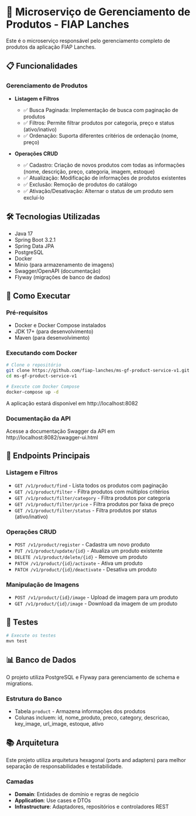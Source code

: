 # 🍔 Microserviço de Gerenciamento de Produtos - FIAP Lanches

Este é o microserviço responsável pelo gerenciamento completo de produtos da aplicação FIAP Lanches.

## 📋 Funcionalidades

### Gerenciamento de Produtos
- **Listagem e Filtros**
  - ✅ Busca Paginada: Implementação de busca com paginação de produtos
  - ✅ Filtros: Permite filtrar produtos por categoria, preço e status (ativo/inativo)
  - ✅ Ordenação: Suporta diferentes critérios de ordenação (nome, preço)

- **Operações CRUD**
  - ✅ Cadastro: Criação de novos produtos com todas as informações (nome, descrição, preço, categoria, imagem, estoque)
  - ✅ Atualização: Modificação de informações de produtos existentes
  - ✅ Exclusão: Remoção de produtos do catálogo
  - ✅ Ativação/Desativação: Alternar o status de um produto sem excluí-lo

## 🛠️ Tecnologias Utilizadas

- Java 17
- Spring Boot 3.2.1
- Spring Data JPA
- PostgreSQL
- Docker
- Minio (para armazenamento de imagens)
- Swagger/OpenAPI (documentação)
- Flyway (migrações de banco de dados)

## 🚀 Como Executar

### Pré-requisitos
- Docker e Docker Compose instalados
- JDK 17+ (para desenvolvimento)
- Maven (para desenvolvimento)

### Executando com Docker
```bash
# Clone o repositório
git clone https://github.com/fiap-lanches/ms-gf-product-service-v1.git
cd ms-gf-product-service-v1

# Execute com Docker Compose
docker-compose up -d
```

A aplicação estará disponível em http://localhost:8082

### Documentação da API
Acesse a documentação Swagger da API em http://localhost:8082/swagger-ui.html

## 📝 Endpoints Principais

### Listagem e Filtros
- `GET /v1/product/find` - Lista todos os produtos com paginação
- `GET /v1/product/filter` - Filtra produtos com múltiplos critérios
- `GET /v1/product/filter/category` - Filtra produtos por categoria
- `GET /v1/product/filter/price` - Filtra produtos por faixa de preço
- `GET /v1/product/filter/status` - Filtra produtos por status (ativo/inativo)

### Operações CRUD
- `POST /v1/product/register` - Cadastra um novo produto
- `PUT /v1/product/update/{id}` - Atualiza um produto existente
- `DELETE /v1/product/delete/{id}` - Remove um produto
- `PATCH /v1/product/{id}/activate` - Ativa um produto
- `PATCH /v1/product/{id}/deactivate` - Desativa um produto

### Manipulação de Imagens
- `POST /v1/product/{id}/image` - Upload de imagem para um produto
- `GET /v1/product/{id}/image` - Download da imagem de um produto

## 🧪 Testes

```bash
# Execute os testes
mvn test
```

## 📊 Banco de Dados

O projeto utiliza PostgreSQL e Flyway para gerenciamento de schema e migrations.

### Estrutura do Banco
- Tabela `product` - Armazena informações dos produtos
- Colunas incluem: id, nome_produto, preco, category, descricao, key_image, url_image, estoque, ativo

## 📚 Arquitetura

Este projeto utiliza arquitetura hexagonal (ports and adapters) para melhor separação de responsabilidades e testabilidade.

### Camadas
- **Domain**: Entidades de domínio e regras de negócio
- **Application**: Use cases e DTOs
- **Infrastructure**: Adaptadores, repositórios e controladores REST
